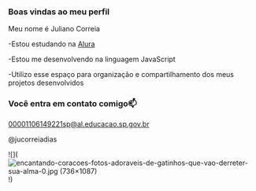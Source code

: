 ### Boas vindas ao meu perfil

Meu nome é Juliano Correia

-Estou estudando na [Alura](https://www.alura.com.br)  

-Estou me desenvolvendo na linguagem JavaScript

-Utilizo esse espaço para organização e compartilhamento dos meus projetos desenvolvidos 

### Você entra em contato comigo📫

00001106149221sp@al.educacao.sp.gov.br

@jucorreiadias

![](<img src="https://imagens.net.br/wp-content/uploads/2023/12/encantando-coracoes-fotos-adoraveis-de-gatinhos-que-vao-derreter-sua-alma-0.jpg" alt="encantando-coracoes-fotos-adoraveis-de-gatinhos-que-vao-derreter-sua-alma-0.jpg (736×1087)"/>!)
